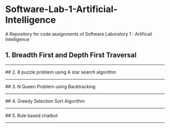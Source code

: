 # Software-Lab-1-Artificial-Intelligence

A Repository for code assignments of Software Laboratory 1 : Artificail Intelligence 


## 1. Breadth First and Depth First Traversal <br> 
<hr>
## 2. 8 puzzle problem using A star search algorithm <br>
<hr>
## 3. N Queen Problem using Backtracking <br>
<hr>
## 4. Greedy Selection Sort Algorithm <br>
<hr>
## 5. Rule based chatbot <br>
<hr>



